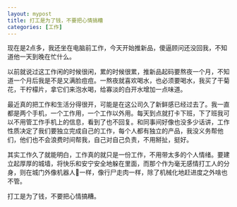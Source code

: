 ```yaml
---
layout: mypost
title: 打工是为了钱，不要把心情搞糟
categories: [工作]
---
```



现在是2点多，我还坐在电脑前工作，今天开始推新品，傻逼顾问还没回我，不知道他一天到晚在忙什么。



以前就说过这工作闲的时候很闲，累的时候很累，推新品起码要熬夜一个月，不知道一个月后我是不是又满脸痘痘。一熬夜就喜欢喝水，也必须要喝水，我买了干菊花，干柠檬片，拿它们来泡水喝，给寡淡的白开水增加一点味道。



最近真的把工作和生活分得很开，可能是在这公司久了新鲜感已经过去了。我一直都是两个手机，一个工作用，一个工作以外用。每天到点就打卡下班，下了班我可以不用管工作手机上的信息，看到了也不回复。和同事间好像也没多少话讲，工作性质决定了我们要独立完成自己的工作，每个人都有独立的产品，我没义务帮他们，他们也不会浪费时间帮我，自己对自己负责，不用掰扯，挺好。



其实工作久了就能明白，工作真的就只是一份工作，不用带太多的个人情绪。要建立起厚厚的城墙，将快乐和安宁安全地躲在里面，而那个作为毫无感情打工人的分身，则在城门外像机器人🤖一样，像行尸走肉一样，除了机械化地赶进度之外啥也不管。

打工是为了钱，不要把心情搞糟。


